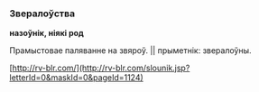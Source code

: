 ### Звералоўства
**назоўнік, ніякі род**

Прамыстовае паляванне на звяроў. || прыметнік: звералоўны.

<a rel="author">[http://rv-blr.com/](http://rv-blr.com/slounik.jsp?letterId=0&maskId=0&pageId=1124)</a>
